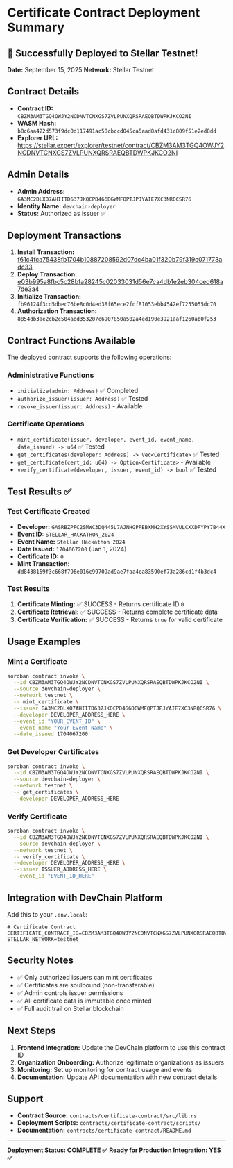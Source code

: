 # Certificate Contract Deployment Summary

## 🎉 Successfully Deployed to Stellar Testnet!

**Date:** September 15, 2025
**Network:** Stellar Testnet

## Contract Details

- **Contract ID:** `CBZM3AM3TGQ4OWJY2NCDNVTCNXGS7ZVLPUNXQRSRAEQBTDWPKJKCO2NI`
- **WASM Hash:** `b8c6aa422d573f9dc0d117491ac58cbccd045ca5aad8afd431c809f51e2ed8dd`
- **Explorer URL:** https://stellar.expert/explorer/testnet/contract/CBZM3AM3TGQ4OWJY2NCDNVTCNXGS7ZVLPUNXQRSRAEQBTDWPKJKCO2NI

## Admin Details

- **Admin Address:** `GA3MC2DLXO7AHIITD637JKQCPD466DGWMFQPTJPJYAIE7XC3NRQCSR76`
- **Identity Name:** `devchain-deployer`
- **Status:** Authorized as issuer ✅

## Deployment Transactions

1. **Install Transaction:** [f61c4fca75438fb1704b10887208592d07dc4ba01f320b79f319c071773adc33](https://stellar.expert/explorer/testnet/tx/f61c4fca75438fb1704b10887208592d07dc4ba01f320b79f319c071773adc33)
2. **Deploy Transaction:** [e03b995a8fbc5c28bfa28245c02033031d56e7ca4db1e2eb304ced618a7de3a4](https://stellar.expert/explorer/testnet/tx/e03b995a8fbc5c28bfa28245c02033031d56e7ca4db1e2eb304ced618a7de3a4)
3. **Initialize Transaction:** `fb96124f3cd5dbec76be8c0d4ed38f65ece2fdf81053ebb4542ef7255055dc70`
4. **Authorization Transaction:** `8854db3ae2cb2c504add353207c6907850a502a4ed190e3921aaf1260ab0f253`

## Contract Functions Available

The deployed contract supports the following operations:

### Administrative Functions
- `initialize(admin: Address)` ✅ Completed
- `authorize_issuer(issuer: Address)` ✅ Tested
- `revoke_issuer(issuer: Address)` - Available

### Certificate Operations
- `mint_certificate(issuer, developer, event_id, event_name, date_issued) -> u64` ✅ Tested
- `get_certificates(developer: Address) -> Vec<Certificate>` ✅ Tested
- `get_certificate(cert_id: u64) -> Option<Certificate>` - Available
- `verify_certificate(developer, issuer, event_id) -> bool` ✅ Tested

## Test Results ✅

### Test Certificate Created
- **Developer:** `GASRBZPFC2SMWC3DQ445L7AJNHGPPEBXMH2XYSSMVULCXXDPYPY7B44X`
- **Event ID:** `STELLAR_HACKATHON_2024`
- **Event Name:** `Stellar Hackathon 2024`
- **Date Issued:** `1704067200` (Jan 1, 2024)
- **Certificate ID:** `0`
- **Mint Transaction:** `dd8438159f3c668f796e016c99709ad9ae7faa4ca83590ef73a286cd1f4b3dc4`

### Test Results
1. **Certificate Minting:** ✅ SUCCESS - Returns certificate ID `0`
2. **Certificate Retrieval:** ✅ SUCCESS - Returns complete certificate data
3. **Certificate Verification:** ✅ SUCCESS - Returns `true` for valid certificate

## Usage Examples

### Mint a Certificate
```bash
soroban contract invoke \
  --id CBZM3AM3TGQ4OWJY2NCDNVTCNXGS7ZVLPUNXQRSRAEQBTDWPKJKCO2NI \
  --source devchain-deployer \
  --network testnet \
  -- mint_certificate \
  --issuer GA3MC2DLXO7AHIITD637JKQCPD466DGWMFQPTJPJYAIE7XC3NRQCSR76 \
  --developer DEVELOPER_ADDRESS_HERE \
  --event_id "YOUR_EVENT_ID" \
  --event_name "Your Event Name" \
  --date_issued 1704067200
```

### Get Developer Certificates
```bash
soroban contract invoke \
  --id CBZM3AM3TGQ4OWJY2NCDNVTCNXGS7ZVLPUNXQRSRAEQBTDWPKJKCO2NI \
  --source devchain-deployer \
  --network testnet \
  -- get_certificates \
  --developer DEVELOPER_ADDRESS_HERE
```

### Verify Certificate
```bash
soroban contract invoke \
  --id CBZM3AM3TGQ4OWJY2NCDNVTCNXGS7ZVLPUNXQRSRAEQBTDWPKJKCO2NI \
  --source devchain-deployer \
  --network testnet \
  -- verify_certificate \
  --developer DEVELOPER_ADDRESS_HERE \
  --issuer ISSUER_ADDRESS_HERE \
  --event_id "EVENT_ID_HERE"
```

## Integration with DevChain Platform

Add this to your `.env.local`:
```env
# Certificate Contract
CERTIFICATE_CONTRACT_ID=CBZM3AM3TGQ4OWJY2NCDNVTCNXGS7ZVLPUNXQRSRAEQBTDWPKJKCO2NI
STELLAR_NETWORK=testnet
```

## Security Notes

- ✅ Only authorized issuers can mint certificates
- ✅ Certificates are soulbound (non-transferable)
- ✅ Admin controls issuer permissions
- ✅ All certificate data is immutable once minted
- ✅ Full audit trail on Stellar blockchain

## Next Steps

1. **Frontend Integration:** Update the DevChain platform to use this contract ID
2. **Organization Onboarding:** Authorize legitimate organizations as issuers
3. **Monitoring:** Set up monitoring for contract usage and events
4. **Documentation:** Update API documentation with new contract details

## Support

- **Contract Source:** `contracts/certificate-contract/src/lib.rs`
- **Deployment Scripts:** `contracts/certificate-contract/scripts/`
- **Documentation:** `contracts/certificate-contract/README.md`

---

**Deployment Status: COMPLETE ✅**
**Ready for Production Integration: YES ✅**